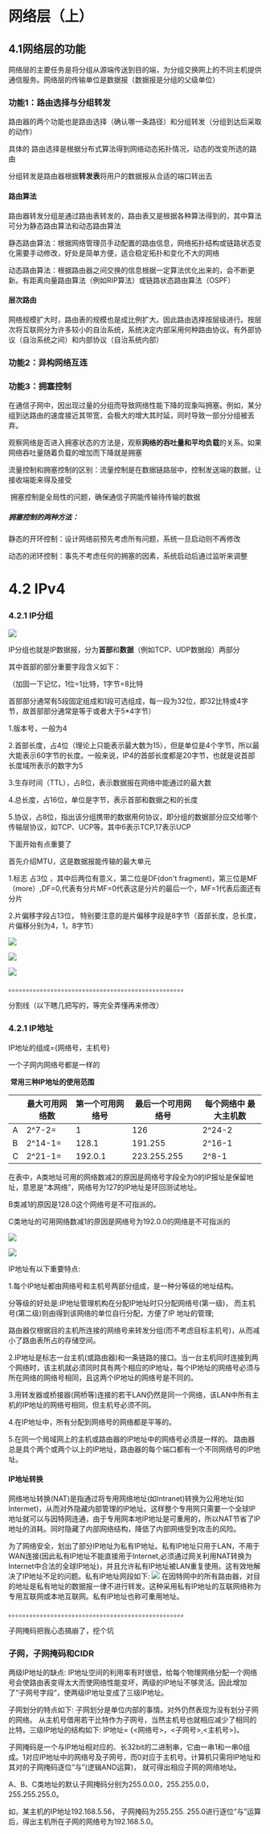 # 网络层（上）

## 4.1网络层的功能

网络层的主要任务是将分组从源端传送到目的端，为分组交换网上的不同主机提供通信服务。网络层的传输单位是数据报（数据报是分组的父级单位）

### 功能1：路由选择与分组转发

路由器的两个功能也是路由选择（确认哪一条路径）和分组转发（分组到达后采取的动作）

具体的   路由选择是根据分布式算法得到网络动态拓扑情况，动态的改变所选的路由

​              分组转发是路由器根据**转发表**将用户的数据报从合适的端口转出去

#### 路由算法

路由器转发分组是通过路由表转发的，路由表又是根据各种算法得到的，其中算法可分为静态路由算法和动态路由算法

静态路由算法：根据网络管理员手动配置的路由信息，网络拓扑结构或链路状态变化需要手动修改，好处是简单方便，适合稳定拓扑和变化不大的网络

动态路由算法：根据路由器之间交换的信息根据一定算法优化出来的，会不断更新。有距离向量路由算法（例如RIP算法）或链路状态路由算法（OSPF）

#### 层次路由

网络规模扩大时，路由表的规模也是成比例扩大。因此路由选择按层级进行。按层次将互联网分为许多较小的自治系统，系统决定内部采用何种路由协议。有外部协议（自治系统之间）和内部协议（自治系统内部）



### 功能2：异构网络互连

### 功能3：拥塞控制

在通信子网中，因出现过量的分组而导致网络性能下降的现象叫拥塞。例如，某分组到达路由的速度接近其带宽，会极大的增大其时延，同时导致一部分分组被丢弃。

观察网络是否进入拥塞状态的方法是，观察**网络的吞吐量和平均负载**的关系。如果网络吞吐量随着负载的增加而下降就是拥塞

流量控制和拥塞控制的区别：流量控制是在数据链路层中，控制发送端的数据，让接收端能来得及接受

​                                                  拥塞控制是全局性的问题，确保通信子网能传输待传输的数据

##### 拥塞控制的两种方法：

静态的开环控制：设计网络前预先考虑所有问题，系统一旦启动则不再修改

动态的闭环控制：事先不考虑任何的拥塞的因素，系统启动后通过监听来调整



# 4.2 IPv4

### 4.2.1 IP分组 

![](D:\gigigi\learnNotes\计算机网络\image\网络层01.png)

IP分组也就是IP数据报，分为**首部**和**数据**（例如TCP、UDP数据段）两部分

其中首部的部分重要字段含义如下：

（加固一下记忆，1位=1比特，1字节=8比特

   首部部分通常有5段固定组成和1段可选组成，每一段为32位，即32比特或4字节，故首部部分通常是等于或者大于5*4字节）

1.版本号，一般为4

2.首部长度，占4位（理论上只能表示最大数为15），但是单位是4个字节，所以最大能表示60字节的长度。一般来说，IP4的首部长度都是20字节，也就是说首部长度域所表示的数字为5

3.生存时间（TTL），占8位，表示数据报在网络中能通过的最大数

4.总长度，占16位，单位是字节，表示首部和数据之和的长度

5.协议，占8位，指出该分组携带的数据用何协议，即分组的数据部分应交给哪个传输层协议，如TCP、UCP等。其中6表示TCP,17表示UCP

下面开始有点重要了

首先介绍MTU，这是数据报能传输的最大单元

1.标志 占3位 ，其中后两位有意义，第二位是DF(don't fragment)，第三位是MF（more）,DF=0,代表有分片MF=0代表这是分片的最后一个，MF=1代表后面还有分片

2.片偏移字段占13位， 特别要注意的是片偏移字段是8字节（首部长度，总长度，片偏移分别为4，1，8字节）

![](D:\gigigi\learnNotes\计算机网络\image\网络层02.jpg)

![](D:\gigigi\learnNotes\计算机网络\image\网络层03.jpg)

![](D:\gigigi\learnNotes\计算机网络\image\网络层04.jpg)

。。。。。。。。。。。。。。。。。。。。。。。。。。。。。。。。。。。。。。。。。。。。。。。。。。

分割线（以下瞎几把写的，等完全弄懂再来修改）

### 4.2.1 IP地址

IP地址的组成={网络号，主机号}

一个子网内网络号都是一样的

​                                                                          **常用三种IP地址的使用范围**

|      | 最大可用网络数 | 第一个可用网络号 | 最后一个可用网络号 | 每个网络中 最大主机数 |
| ---- | -------------- | ---------------- | ------------------ | --------------------- |
| A    | 2^7-2=         | 1                | 126                | 2^24-2                |
| B    | 2^14-1=        | 128.1            | 191.255            | 2^16-1                |
| C    | 2^21-1=        | 192.0.1          | 223.255.255        | 2^8-1                 |

在表中，A类地址可用的网络数减2的原因是网络号字段全为0的IP报址是保留地址，意思是“本网络”，网络号为127的IP地址是环回测试地址。

B类减1的原因是128.0这个网络号是不可指派的。

C类地址的可用网络数减1的原因是网络号为192.0.0的网络是不可指派的

![](D:\gigigi\learnNotes\计算机网络\image\网络层05.jpg)

![](D:\gigigi\learnNotes\计算机网络\image\网络层06.jpg)

IP地址有以下重要特点:

1.每个IP地址都由网络号和主机号两部分组成，是一种分等级的地址结构。

分等级的好处是:IP地址管理机构在分配IP地址时只分配网络号(第一级)， 而主机号(第二级)则由得到该网络的单位自行分配，方便了IP 地址的管理;

路由器仅根据目的主机所连接的网络号来转发分组(而不考虑目标主机号)，从而减小了路由表所占的存储空间。

2.IP地址是标志一台主机(或路由器)和一条链路的接口。当一台主机同时连接到两个网络时，该主机就必须同时具有两个相应的IP地址，每个IP地址的网络号必须与所在网络的网络号相同，且这两个IP地址的网络号是不同的。

3.用转发器或桥接器(网桥等)连接的若干LAN仍然是同一个网络，该LAN中所有主机的IP地址的网络号相同，但主机号必须不同。

4.在IP地址中，所有分配到网络号的网络都是平等的。

5.在同一个局域网上的主机或路由器的IP地址中的网络号必须是一样的。 路由器总是具个两个或两个以上的IP地址，路由器的每个端口都有一个不同网络号的IP地址。

#### IP地址转换

网络地址转换(NAT)是指通过将专用网络地址(如Intranet)转换为公用地址(如Intermet)，从而对外隐藏内部管理的IP地址。这样整个专用网只需要一个全球IP地址就可以与因特网连通，由于专用网本地IP地址是可重用的，所以NAT节省了IP地址的消耗。同时隐藏了内部网络结构，降低了内部网络受到攻击的风险。

为了网络安全，划出了部分IP地址为私有IP地址。私有IP地址只用于LAN，不用于WAN连接(因此私有IP地址不能直接用于Internet,必须通过网关利用NAT转换为Internet中合法的全球IP地址)，并且允许私有IP地址被LAN重复使用。这有效地解决了IP地址不足的问题。私有IP地址网段如下:
![](D:\gigigi\learnNotes\计算机网络\image\网络层07.png)
在因特网中的所有路由器，对目的地址是私有地址的数据报一律不进行转发。这种采用私有IP地址的互联网络称为专用互联网或本地互联网。私有IP地址也称可重用地址。

。。。。。。。。。。。。。。。。。。。。。。。。。。。。。。。。。。。。。。。。。。。。。。。。。。

子网掩码把我心态搞崩了，挖个坑

### 子网，子网掩码和CIDR

两级IP地址的缺点: IP地址空间的利用率有时很低，给每个物理网络分配一个网络号会使路由表变得太大而使网络性能变坏，两级的IP地址不够灵活。因此增加了“子网号字段”，使两级IP地址变成了三级IP地址。

子网划分的特点如下:
子网划分是单位内部的事情。对外仍然表现为没有划分子网的网络。
从主机号借用若干比特作为子网号，当然主机号也就相应减少了相同的比特。三级IP地址的结构如下: IP地址= {<网络号>，<子网号>,<主机号>}。 

子网掩码是一个与IP地址相对应的、长32bit的二进制串，它由一串1和一串0组成。1对应IP地址中的网络号及子网号，而0对应于主机号。计算机只需将IP地址和其对的子网掩码逐位“与”(逻辑AND运算)， 就可得出相应子网的网络地址。

A、B、C类地址的默认子网掩码分别为255.0.0.0，255.255.0.0，255.255.255.0。

如，某主机的IP地址192.168.5.56， 子网掩码为255.255. 255.0进行逐位“与”运算后，得出主机所在子网的网络号为192.168.5.0。